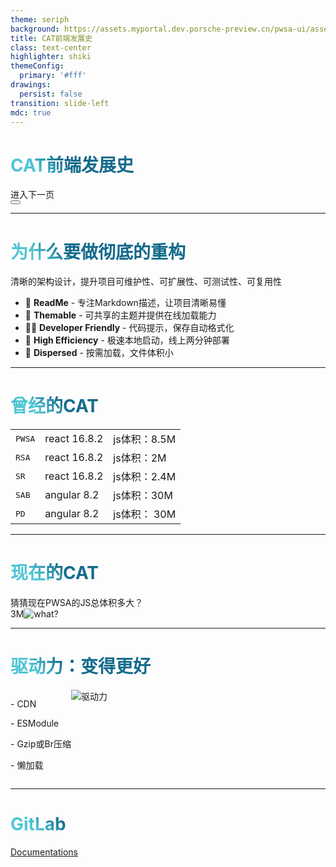 ```yaml
---
theme: seriph
background: https://assets.myportal.dev.porsche-preview.cn/pwsa-ui/assets/png/new-weapp-Dr9XSI79.png
title: CAT前端发展史
class: text-center
highlighter: shiki
themeConfig:
  primary: '#fff'
drawings:
  persist: false
transition: slide-left
mdc: true
---
```


# CAT前端发展史

<div class="pt-12">
  <span @click="$slidev.nav.next" class="px-2 py-1 rounded cursor-pointer" hover="bg-white bg-opacity-10">
    进入下一页 <carbon:arrow-right class="inline"/>
  </span>
</div>

<div class="abs-br m-6 flex gap-2">
  <button @click="$slidev.nav.openInEditor()" title="Open in Editor" class="text-xl slidev-icon-btn opacity-50 !border-none !hover:text-white">
    <carbon:edit />
  </button>
  <a href="https://github.com/slidevjs/slidev" target="_blank" alt="GitHub" title="Open in GitHub"
    class="text-xl slidev-icon-btn opacity-50 !border-none !hover:text-white">
    <carbon-logo-github />
  </a>
</div>

---

# 为什么要做彻底的重构

清晰的架构设计，提升项目可维护性、可扩展性、可测试性、可复用性

- 📝 **ReadMe** - 专注Markdown描述，让项目清晰易懂
- 🎨 **Themable** - 可共享的主题并提供在线加载能力
- 🧑‍💻 **Developer Friendly** - 代码提示，保存自动格式化
- 🚀 **High Efficiency** - 极速本地启动，线上两分钟部署
- 🌿 **Dispersed** - 按需加载，文件体积小

<style>
h1 {
  background-color: #2B90B6;
  background-image: linear-gradient(45deg, #4EC5D4 10%, #146b8c 20%);
  background-size: 100%;
  -webkit-background-clip: text;
  -moz-background-clip: text;
  -webkit-text-fill-color: transparent;
  -moz-text-fill-color: transparent;
}
</style>

---

# 曾经的CAT

|                                                    |                             |                             |
| -------------------------------------------------- | --------------------------- | --------------------------- |
| <kbd>PWSA</kbd>                                    | react 16.8.2     |  js体积：8.5M     |
| <kbd>RSA</kbd>                                     | react 16.8.2     |  js体积：2M     |
| <kbd>SR</kbd>                                      | react 16.8.2     |  js体积：2.4M     |
| <kbd>SAB</kbd>                                     | angular 8.2      |  js体积：30M     |
| <kbd>PD</kbd>                                      | angular 8.2      |  js体积： 30M    |

<style>
h1 {
  background-color: #2B90B6;
  background-image: linear-gradient(45deg, #4EC5D4 10%, #146b8c 20%);
  background-size: 100%;
  -webkit-background-clip: text;
  -moz-background-clip: text;
  -webkit-text-fill-color: transparent;
  -moz-text-fill-color: transparent;
}
</style>

---

# 现在的CAT


<div v-click> 猜猜现在PWSA的JS总体积多大？ </div>
<div class="flex-container" style="display: flex;">
  <div class="flex-item m-10" v-click> 3M </div>
  <div v-click class="flex-item" style="width: 50%;"><img src="https://www.douyin766.com/wp-content/uploads/2020/07-29/faa7604a643234d9f93a1509491838a7.png" alt="what?" /></div>
</div>

<!-- Inline style -->
<style>
h1 {
  background-color: #2B90B6;
  background-image: linear-gradient(45deg, #4EC5D4 10%, #146b8c 20%);
  background-size: 100%;
  -webkit-background-clip: text;
  -moz-background-clip: text;
  -webkit-text-fill-color: transparent;
  -moz-text-fill-color: transparent;
}
</style>

---

# 驱动力：变得更好

<div class="flex-container" style="display: flex;">
  <div class="flex-item pr-10">
    <p>- CDN</p>
    <p>- ESModule</p>
    <p>- Gzip或Br压缩</p>
    <p>- 懒加载</p>
  </div>
  <div class="flex-item" style="width: 50%;"><img src="https://s3.cn-north-1.jdcloud-oss.com/shendengbucket1/2023-03-29-11-33eeDHeG28Xb0n33jvb.png" alt="驱动力" /></div>
</div>

<!-- Inline style -->
<style>
h1 {
  background-color: #2B90B6;
  background-image: linear-gradient(45deg, #4EC5D4 10%, #146b8c 20%);
  background-size: 100%;
  -webkit-background-clip: text;
  -moz-background-clip: text;
  -webkit-text-fill-color: transparent;
  -moz-text-fill-color: transparent;
}
</style>

---

# GitLab

[Documentations](https://gitlab.porsche-preview.cn/porsche-digital-china/myporsche/mycat-web-pwsa)

<!-- Inline style -->
<style>
h1 {
  background-color: #2B90B6;
  background-image: linear-gradient(45deg, #4EC5D4 10%, #146b8c 20%);
  background-size: 100%;
  -webkit-background-clip: text;
  -moz-background-clip: text;
  -webkit-text-fill-color: transparent;
  -moz-text-fill-color: transparent;
}
</style>

